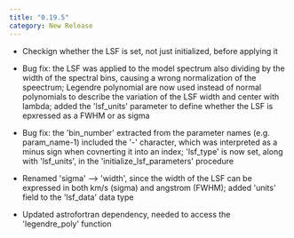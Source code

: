 ```yaml
---
title: "0.19.5"
category: New Release
---
```

  - Checkign whether the LSF is set, not just initialized, before applying it

  - Bug fix: the LSF was applied to the model spectrum also dividing by the width of the spectral bins, causing a wrong normalization of the speectrum; Legendre polynomial are now used instead of normal polynomials to describe the variation of the LSF width and center with lambda; added the 'lsf_units' parameter to define whether the LSF is epxressed as a FWHM or as sigma

  - Bug fix: the 'bin_number' extracted from the parameter names (e.g. param_name-1) included the '-' character, which was interpreted as a minus sign when covnerting it into an index; 'lsf_type' is now set, along with 'lsf_units', in the 'initialize_lsf_parameters' procedure

  - Renamed 'sigma' --> 'width', since the width of the LSF can be expressed in both km/s (sigma) and angstrom (FWHM); added 'units' field to the 'lsf_data' data type

  - Updated astrofortran dependency, needed to access the 'legendre_poly' function



